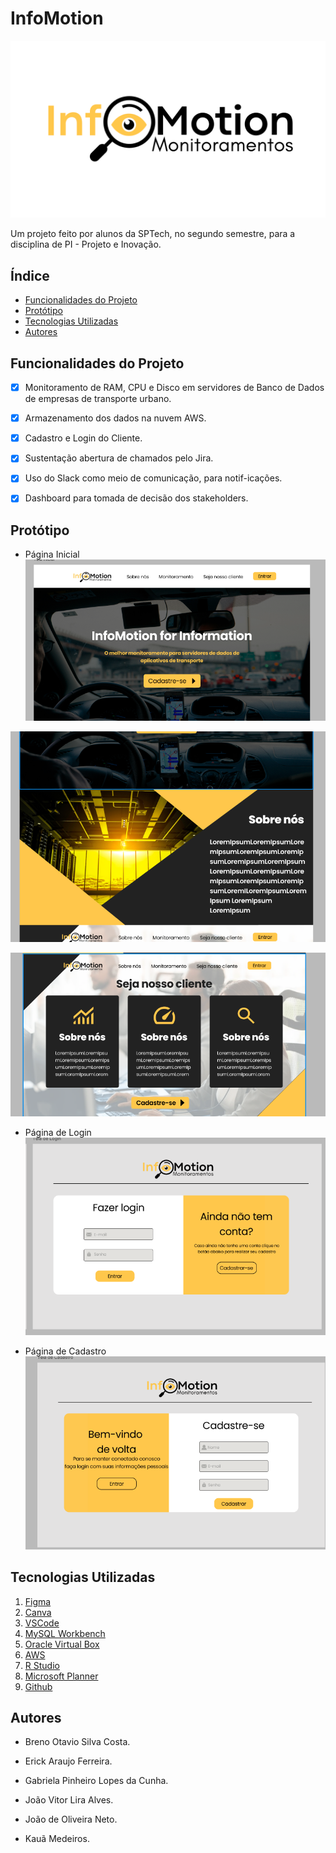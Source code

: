# InfoMotion
![InfoMotion](prototipo/logo_fundo_branco.png)
<p> Um projeto feito por alunos da SPTech, no segundo semestre, para a disciplina de PI - Projeto e Inovação. </p>

## Índice
- <a href="#funcionalidades-do-projeto"> Funcionalidades do Projeto </a>
- <a href="#protótipo"> Protótipo </a> 
- <a href="#tecnologias-utilizadas"> Tecnologias Utilizadas </a> 
- <a href="#autores"> Autores </a> 

## Funcionalidades do Projeto
- [x] Monitoramento de RAM, CPU e Disco em servidores de Banco de Dados de empresas de transporte urbano.
- [x] Armazenamento dos dados na nuvem AWS.
- [x] Cadastro e Login do Cliente.
- [x] Sustentação abertura de chamados pelo Jira.
- [x] Uso do Slack como meio de comunicação, para notif-icações.
- [x] Dashboard para tomada de decisão dos stakeholders.


## Protótipo
- Página Inicial
![Página Home](prototipo/inicial1.png)

![Página Home](prototipo/inicial2.png)

![Página Home](prototipo/inicial3.png)

- Página de Login
![Página de Login](prototipo/login.png)

- Página de Cadastro
![Página de Cadastro](prototipo/cadastro.png)

## Tecnologias Utilizadas
1. [Figma](https://www.figma.com/)
2. [Canva](https://www.canva.com/pt_br/)
3. [VSCode](https://code.visualstudio.com)
4. [MySQL Workbench](https://www.mysql.com/products/workbench/)
5. [Oracle Virtual Box](https://www.virtualbox.org/wiki/Downloads)
6. [AWS](https://aws.amazon.com/pt/)
7. [R Studio](https://rstudio-education.github.io/hopr/starting.html)
8. [Microsoft Planner](https://planner.cloud.microsoft/)
9. [Github](https://github.com/)

## Autores
- Breno Otavio Silva Costa.

- Erick Araujo Ferreira.

- Gabriela Pinheiro Lopes da Cunha.

- João Vitor Lira Alves.

- João de Oliveira Neto.

- Kauã Medeiros.

